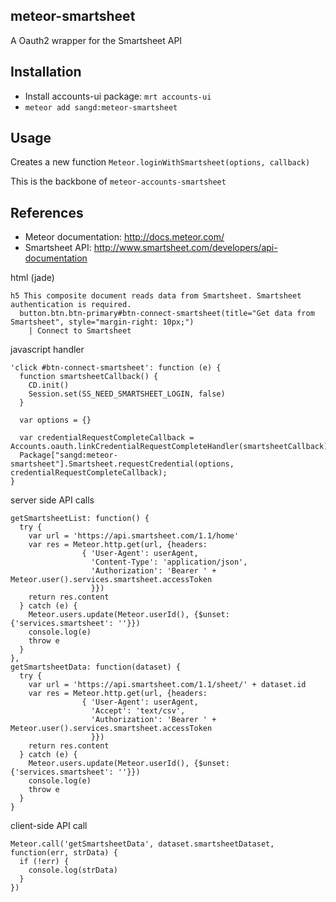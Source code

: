 meteor-smartsheet
-----------

A Oauth2 wrapper for the Smartsheet API

Installation
-----------

* Install accounts-ui package: `mrt accounts-ui`
* `meteor add sangd:meteor-smartsheet`

Usage
-----------

Creates a new function `Meteor.loginWithSmartsheet(options, callback)`

This is the backbone of `meteor-accounts-smartsheet`

References
-----------
* Meteor documentation: http://docs.meteor.com/
* Smartsheet API: http://www.smartsheet.com/developers/api-documentation

html (jade)
```
h5 This composite document reads data from Smartsheet. Smartsheet authentication is required.
  button.btn.btn-primary#btn-connect-smartsheet(title="Get data from Smartsheet", style="margin-right: 10px;")
    | Connect to Smartsheet
```

javascript handler
```
'click #btn-connect-smartsheet': function (e) {
  function smartsheetCallback() {
    CD.init()
    Session.set(SS_NEED_SMARTSHEET_LOGIN, false)
  }

  var options = {}

  var credentialRequestCompleteCallback = Accounts.oauth.linkCredentialRequestCompleteHandler(smartsheetCallback);
  Package["sangd:meteor-smartsheet"].Smartsheet.requestCredential(options, credentialRequestCompleteCallback);
}
```

server side API calls
```
getSmartsheetList: function() {
  try {
    var url = 'https://api.smartsheet.com/1.1/home'
    var res = Meteor.http.get(url, {headers:
                { 'User-Agent': userAgent,
                  'Content-Type': 'application/json',
                  'Authorization': 'Bearer ' + Meteor.user().services.smartsheet.accessToken
                  }})
    return res.content
  } catch (e) {
    Meteor.users.update(Meteor.userId(), {$unset: {'services.smartsheet': ''}})
    console.log(e)
    throw e
  }
},
getSmartsheetData: function(dataset) {
  try {
    var url = 'https://api.smartsheet.com/1.1/sheet/' + dataset.id
    var res = Meteor.http.get(url, {headers:
                { 'User-Agent': userAgent,
                  'Accept': 'text/csv',
                  'Authorization': 'Bearer ' + Meteor.user().services.smartsheet.accessToken
                  }})
    return res.content
  } catch (e) {
    Meteor.users.update(Meteor.userId(), {$unset: {'services.smartsheet': ''}})
    console.log(e)
    throw e
  }
}
```

client-side API call
```
Meteor.call('getSmartsheetData', dataset.smartsheetDataset, function(err, strData) {
  if (!err) {
    console.log(strData)
  }
})
```
